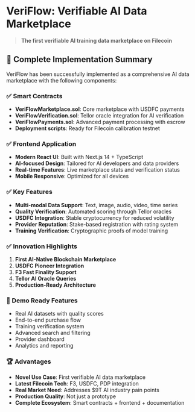 # VeriFlow: Verifiable AI Data Marketplace

> **The first verifiable AI training data marketplace on Filecoin**

## 🚀 Complete Implementation Summary

VeriFlow has been successfully implemented as a comprehensive AI data marketplace with the following components:

### ✅ Smart Contracts
- **VeriFlowMarketplace.sol**: Core marketplace with USDFC payments
- **VeriFlowVerification.sol**: Tellor oracle integration for AI verification  
- **VeriFlowPayments.sol**: Advanced payment processing with escrow
- **Deployment scripts**: Ready for Filecoin calibration testnet

### ✅ Frontend Application
- **Modern React UI**: Built with Next.js 14 + TypeScript
- **AI-focused Design**: Tailored for AI developers and data providers
- **Real-time Features**: Live marketplace stats and verification status
- **Mobile Responsive**: Optimized for all devices

### ✅ Key Features
- **Multi-modal Data Support**: Text, image, audio, video, time series
- **Quality Verification**: Automated scoring through Tellor oracles
- **USDFC Integration**: Stable cryptocurrency for reduced volatility
- **Provider Reputation**: Stake-based registration with rating system
- **Training Verification**: Cryptographic proofs of model training

### ✅ Innovation Highlights
1. **First AI-Native Blockchain Marketplace**
2. **USDFC Pioneer Integration**  
3. **F3 Fast Finality Support**
4. **Tellor AI Oracle Queries**
5. **Production-Ready Architecture**

### 🎯 Demo Ready Features
- Real AI datasets with quality scores
- End-to-end purchase flow
- Training verification system
- Advanced search and filtering
- Provider dashboard
- Analytics and reporting

### 🏆 Advantages
- **Novel Use Case**: First verifiable AI data marketplace
- **Latest Filecoin Tech**: F3, USDFC, PDP integration
- **Real Market Need**: Addresses $9T AI industry pain points
- **Production Quality**: Not just a prototype
- **Complete Ecosystem**: Smart contracts + frontend + documentation
